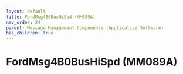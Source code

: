 ```yaml
---
layout: default
title: FordMsg4B0BusHiSpd (MM089A)
nav_order: 24
parent: Message Management Components (Applicative Software)
has_children: true
---
```

# FordMsg4B0BusHiSpd (MM089A)
